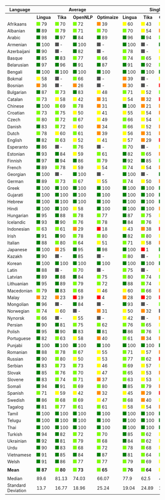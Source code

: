 <table>
    <tr>
        <th>Language</th>
        <th colspan="4">Average</th>
        <th colspan="4">Single Words</th>
        <th colspan="4">Word Pairs</th>
        <th colspan="4">Sentences</th>
    </tr>
    <tr>
        <th></th>
        <th>Lingua</th>
        <th>&nbsp;&nbsp;Tika&nbsp;&nbsp;</th>
        <th>OpenNLP</th>
        <th>Optimaize</th>
        <th>Lingua</th>
        <th>&nbsp;&nbsp;Tika&nbsp;&nbsp;</th>
        <th>OpenNLP</th>
        <th>Optimaize</th>
        <th>Lingua</th>
        <th>&nbsp;&nbsp;Tika&nbsp;&nbsp;</th>
        <th>OpenNLP</th>
        <th>Optimaize</th>
        <th>Lingua</th>
        <th>&nbsp;&nbsp;Tika&nbsp;&nbsp;</th>
        <th>OpenNLP</th>
        <th>Optimaize</th>
    </tr>
    	<tr>
		<td>Afrikaans</td>
		<td><img src="images/lightgreen.png"> 79</td>
		<td><img src="images/lightgreen.png"> 70</td>
		<td><img src="images/lightgreen.png"> 72</td>
		<td><img src="images/orange.png"> 39</td>
		<td><img src="images/yellow.png"> 60</td>
		<td><img src="images/yellow.png"> 43</td>
		<td><img src="images/yellow.png"> 41</td>
		<td><img src="images/red.png"> 2</td>
		<td><img src="images/lightgreen.png"> 80</td>
		<td><img src="images/lightgreen.png"> 69</td>
		<td><img src="images/lightgreen.png"> 75</td>
		<td><img src="images/orange.png"> 22</td>
		<td><img src="images/green.png"> 96</td>
		<td><img src="images/green.png"> 98</td>
		<td><img src="images/green.png"> 99</td>
		<td><img src="images/green.png"> 93</td>
	</tr>
	<tr>
		<td>Albanian</td>
		<td><img src="images/green.png"> 89</td>
		<td><img src="images/lightgreen.png"> 79</td>
		<td><img src="images/lightgreen.png"> 71</td>
		<td><img src="images/lightgreen.png"> 70</td>
		<td><img src="images/lightgreen.png"> 70</td>
		<td><img src="images/yellow.png"> 54</td>
		<td><img src="images/orange.png"> 40</td>
		<td><img src="images/orange.png"> 38</td>
		<td><img src="images/green.png"> 95</td>
		<td><img src="images/green.png"> 84</td>
		<td><img src="images/lightgreen.png"> 73</td>
		<td><img src="images/lightgreen.png"> 73</td>
		<td><img src="images/green.png"> 100</td>
		<td><img src="images/green.png"> 99</td>
		<td><img src="images/green.png"> 100</td>
		<td><img src="images/green.png"> 98</td>
	</tr>
	<tr>
		<td>Arabic</td>
		<td><img src="images/green.png"> 98</td>
		<td><img src="images/green.png"> 97</td>
		<td><img src="images/green.png"> 84</td>
		<td><img src="images/green.png"> 89</td>
		<td><img src="images/green.png"> 96</td>
		<td><img src="images/green.png"> 94</td>
		<td><img src="images/lightgreen.png"> 65</td>
		<td><img src="images/lightgreen.png"> 72</td>
		<td><img src="images/green.png"> 99</td>
		<td><img src="images/green.png"> 99</td>
		<td><img src="images/green.png"> 88</td>
		<td><img src="images/green.png"> 94</td>
		<td><img src="images/green.png"> 99</td>
		<td><img src="images/green.png"> 100</td>
		<td><img src="images/green.png"> 99</td>
		<td><img src="images/green.png"> 100</td>
	</tr>
	<tr>
		<td>Armenian</td>
		<td><img src="images/green.png"> 100</td>
		<td><img src="images/grey.png"> -</td>
		<td><img src="images/green.png"> 100</td>
		<td><img src="images/grey.png"> -</td>
		<td><img src="images/green.png"> 100</td>
		<td><img src="images/grey.png"> -</td>
		<td><img src="images/green.png"> 100</td>
		<td><img src="images/grey.png"> -</td>
		<td><img src="images/green.png"> 100</td>
		<td><img src="images/grey.png"> -</td>
		<td><img src="images/green.png"> 100</td>
		<td><img src="images/grey.png"> -</td>
		<td><img src="images/green.png"> 100</td>
		<td><img src="images/grey.png"> -</td>
		<td><img src="images/green.png"> 100</td>
		<td><img src="images/grey.png"> -</td>
	</tr>
	<tr>
		<td>Azerbaijani</td>
		<td><img src="images/green.png"> 90</td>
		<td><img src="images/grey.png"> -</td>
		<td><img src="images/green.png"> 82</td>
		<td><img src="images/grey.png"> -</td>
		<td><img src="images/lightgreen.png"> 78</td>
		<td><img src="images/grey.png"> -</td>
		<td><img src="images/yellow.png"> 60</td>
		<td><img src="images/grey.png"> -</td>
		<td><img src="images/green.png"> 94</td>
		<td><img src="images/grey.png"> -</td>
		<td><img src="images/green.png"> 86</td>
		<td><img src="images/grey.png"> -</td>
		<td><img src="images/green.png"> 100</td>
		<td><img src="images/grey.png"> -</td>
		<td><img src="images/green.png"> 99</td>
		<td><img src="images/grey.png"> -</td>
	</tr>
	<tr>
		<td>Basque</td>
		<td><img src="images/green.png"> 85</td>
		<td><img src="images/green.png"> 83</td>
		<td><img src="images/lightgreen.png"> 77</td>
		<td><img src="images/lightgreen.png"> 66</td>
		<td><img src="images/lightgreen.png"> 74</td>
		<td><img src="images/lightgreen.png"> 65</td>
		<td><img src="images/yellow.png"> 56</td>
		<td><img src="images/orange.png"> 33</td>
		<td><img src="images/green.png"> 89</td>
		<td><img src="images/green.png"> 86</td>
		<td><img src="images/green.png"> 82</td>
		<td><img src="images/lightgreen.png"> 70</td>
		<td><img src="images/green.png"> 93</td>
		<td><img src="images/green.png"> 98</td>
		<td><img src="images/green.png"> 92</td>
		<td><img src="images/green.png"> 95</td>
	</tr>
	<tr>
		<td>Belarusian</td>
		<td><img src="images/green.png"> 97</td>
		<td><img src="images/green.png"> 96</td>
		<td><img src="images/green.png"> 91</td>
		<td><img src="images/green.png"> 87</td>
		<td><img src="images/green.png"> 91</td>
		<td><img src="images/green.png"> 92</td>
		<td><img src="images/lightgreen.png"> 78</td>
		<td><img src="images/lightgreen.png"> 69</td>
		<td><img src="images/green.png"> 99</td>
		<td><img src="images/green.png"> 98</td>
		<td><img src="images/green.png"> 95</td>
		<td><img src="images/green.png"> 92</td>
		<td><img src="images/green.png"> 100</td>
		<td><img src="images/green.png"> 100</td>
		<td><img src="images/green.png"> 100</td>
		<td><img src="images/green.png"> 99</td>
	</tr>
	<tr>
		<td>Bengali</td>
		<td><img src="images/green.png"> 100</td>
		<td><img src="images/green.png"> 100</td>
		<td><img src="images/green.png"> 100</td>
		<td><img src="images/green.png"> 100</td>
		<td><img src="images/green.png"> 100</td>
		<td><img src="images/green.png"> 100</td>
		<td><img src="images/green.png"> 100</td>
		<td><img src="images/green.png"> 100</td>
		<td><img src="images/green.png"> 100</td>
		<td><img src="images/green.png"> 100</td>
		<td><img src="images/green.png"> 100</td>
		<td><img src="images/green.png"> 100</td>
		<td><img src="images/green.png"> 100</td>
		<td><img src="images/green.png"> 100</td>
		<td><img src="images/green.png"> 100</td>
		<td><img src="images/green.png"> 100</td>
	</tr>
	<tr>
		<td>Bokmal</td>
		<td><img src="images/yellow.png"> 58</td>
		<td><img src="images/grey.png"> -</td>
		<td><img src="images/lightgreen.png"> 66</td>
		<td><img src="images/grey.png"> -</td>
		<td><img src="images/orange.png"> 39</td>
		<td><img src="images/grey.png"> -</td>
		<td><img src="images/yellow.png"> 42</td>
		<td><img src="images/grey.png"> -</td>
		<td><img src="images/yellow.png"> 59</td>
		<td><img src="images/grey.png"> -</td>
		<td><img src="images/lightgreen.png"> 69</td>
		<td><img src="images/grey.png"> -</td>
		<td><img src="images/lightgreen.png"> 75</td>
		<td><img src="images/grey.png"> -</td>
		<td><img src="images/green.png"> 87</td>
		<td><img src="images/grey.png"> -</td>
	</tr>
	<tr>
		<td>Bosnian</td>
		<td><img src="images/orange.png"> 36</td>
		<td><img src="images/grey.png"> -</td>
		<td><img src="images/orange.png"> 26</td>
		<td><img src="images/grey.png"> -</td>
		<td><img src="images/orange.png"> 30</td>
		<td><img src="images/grey.png"> -</td>
		<td><img src="images/red.png"> 12</td>
		<td><img src="images/grey.png"> -</td>
		<td><img src="images/orange.png"> 35</td>
		<td><img src="images/grey.png"> -</td>
		<td><img src="images/orange.png"> 22</td>
		<td><img src="images/grey.png"> -</td>
		<td><img src="images/yellow.png"> 42</td>
		<td><img src="images/grey.png"> -</td>
		<td><img src="images/yellow.png"> 44</td>
		<td><img src="images/grey.png"> -</td>
	</tr>
	<tr>
		<td>Bulgarian</td>
		<td><img src="images/green.png"> 87</td>
		<td><img src="images/lightgreen.png"> 73</td>
		<td><img src="images/green.png"> 83</td>
		<td><img src="images/yellow.png"> 48</td>
		<td><img src="images/lightgreen.png"> 71</td>
		<td><img src="images/yellow.png"> 52</td>
		<td><img src="images/lightgreen.png"> 62</td>
		<td><img src="images/red.png"> 18</td>
		<td><img src="images/green.png"> 92</td>
		<td><img src="images/lightgreen.png"> 69</td>
		<td><img src="images/green.png"> 87</td>
		<td><img src="images/orange.png"> 36</td>
		<td><img src="images/green.png"> 99</td>
		<td><img src="images/green.png"> 96</td>
		<td><img src="images/green.png"> 100</td>
		<td><img src="images/green.png"> 91</td>
	</tr>
	<tr>
		<td>Catalan</td>
		<td><img src="images/lightgreen.png"> 73</td>
		<td><img src="images/yellow.png"> 58</td>
		<td><img src="images/yellow.png"> 42</td>
		<td><img src="images/orange.png"> 31</td>
		<td><img src="images/yellow.png"> 54</td>
		<td><img src="images/orange.png"> 32</td>
		<td><img src="images/red.png"> 11</td>
		<td><img src="images/red.png"> 2</td>
		<td><img src="images/lightgreen.png"> 78</td>
		<td><img src="images/yellow.png"> 56</td>
		<td><img src="images/orange.png"> 32</td>
		<td><img src="images/red.png"> 16</td>
		<td><img src="images/green.png"> 87</td>
		<td><img src="images/green.png"> 84</td>
		<td><img src="images/green.png"> 81</td>
		<td><img src="images/lightgreen.png"> 77</td>
	</tr>
	<tr>
		<td>Chinese</td>
		<td><img src="images/green.png"> 100</td>
		<td><img src="images/lightgreen.png"> 69</td>
		<td><img src="images/lightgreen.png"> 78</td>
		<td><img src="images/orange.png"> 31</td>
		<td><img src="images/green.png"> 100</td>
		<td><img src="images/orange.png"> 21</td>
		<td><img src="images/orange.png"> 40</td>
		<td><img src="images/red.png"> 0</td>
		<td><img src="images/green.png"> 100</td>
		<td><img src="images/green.png"> 86</td>
		<td><img src="images/green.png"> 94</td>
		<td><img src="images/red.png"> 2</td>
		<td><img src="images/green.png"> 100</td>
		<td><img src="images/green.png"> 100</td>
		<td><img src="images/green.png"> 100</td>
		<td><img src="images/green.png"> 91</td>
	</tr>
	<tr>
		<td>Croatian</td>
		<td><img src="images/lightgreen.png"> 73</td>
		<td><img src="images/lightgreen.png"> 75</td>
		<td><img src="images/yellow.png"> 50</td>
		<td><img src="images/yellow.png"> 41</td>
		<td><img src="images/yellow.png"> 55</td>
		<td><img src="images/yellow.png"> 54</td>
		<td><img src="images/orange.png"> 23</td>
		<td><img src="images/red.png"> 8</td>
		<td><img src="images/lightgreen.png"> 74</td>
		<td><img src="images/lightgreen.png"> 72</td>
		<td><img src="images/yellow.png"> 44</td>
		<td><img src="images/orange.png"> 24</td>
		<td><img src="images/green.png"> 91</td>
		<td><img src="images/green.png"> 97</td>
		<td><img src="images/green.png"> 81</td>
		<td><img src="images/green.png"> 91</td>
	</tr>
	<tr>
		<td>Czech</td>
		<td><img src="images/lightgreen.png"> 80</td>
		<td><img src="images/lightgreen.png"> 72</td>
		<td><img src="images/lightgreen.png"> 67</td>
		<td><img src="images/yellow.png"> 49</td>
		<td><img src="images/lightgreen.png"> 66</td>
		<td><img src="images/yellow.png"> 54</td>
		<td><img src="images/yellow.png"> 42</td>
		<td><img src="images/orange.png"> 21</td>
		<td><img src="images/green.png"> 84</td>
		<td><img src="images/lightgreen.png"> 74</td>
		<td><img src="images/lightgreen.png"> 70</td>
		<td><img src="images/yellow.png"> 46</td>
		<td><img src="images/green.png"> 91</td>
		<td><img src="images/green.png"> 88</td>
		<td><img src="images/green.png"> 90</td>
		<td><img src="images/green.png"> 81</td>
	</tr>
	<tr>
		<td>Danish</td>
		<td><img src="images/green.png"> 83</td>
		<td><img src="images/lightgreen.png"> 72</td>
		<td><img src="images/yellow.png"> 60</td>
		<td><img src="images/orange.png"> 34</td>
		<td><img src="images/lightgreen.png"> 66</td>
		<td><img src="images/yellow.png"> 52</td>
		<td><img src="images/orange.png"> 34</td>
		<td><img src="images/red.png"> 4</td>
		<td><img src="images/green.png"> 86</td>
		<td><img src="images/lightgreen.png"> 71</td>
		<td><img src="images/yellow.png"> 52</td>
		<td><img src="images/red.png"> 16</td>
		<td><img src="images/green.png"> 99</td>
		<td><img src="images/green.png"> 93</td>
		<td><img src="images/green.png"> 94</td>
		<td><img src="images/lightgreen.png"> 80</td>
	</tr>
	<tr>
		<td>Dutch</td>
		<td><img src="images/lightgreen.png"> 78</td>
		<td><img src="images/yellow.png"> 60</td>
		<td><img src="images/lightgreen.png"> 61</td>
		<td><img src="images/orange.png"> 39</td>
		<td><img src="images/yellow.png"> 56</td>
		<td><img src="images/orange.png"> 31</td>
		<td><img src="images/orange.png"> 31</td>
		<td><img src="images/red.png"> 6</td>
		<td><img src="images/green.png"> 81</td>
		<td><img src="images/yellow.png"> 51</td>
		<td><img src="images/yellow.png"> 57</td>
		<td><img src="images/red.png"> 19</td>
		<td><img src="images/green.png"> 96</td>
		<td><img src="images/green.png"> 98</td>
		<td><img src="images/green.png"> 97</td>
		<td><img src="images/green.png"> 91</td>
	</tr>
	<tr>
		<td>English</td>
		<td><img src="images/green.png"> 82</td>
		<td><img src="images/lightgreen.png"> 63</td>
		<td><img src="images/yellow.png"> 52</td>
		<td><img src="images/yellow.png"> 41</td>
		<td><img src="images/yellow.png"> 57</td>
		<td><img src="images/orange.png"> 29</td>
		<td><img src="images/red.png"> 10</td>
		<td><img src="images/red.png"> 2</td>
		<td><img src="images/green.png"> 90</td>
		<td><img src="images/lightgreen.png"> 62</td>
		<td><img src="images/yellow.png"> 46</td>
		<td><img src="images/orange.png"> 23</td>
		<td><img src="images/green.png"> 99</td>
		<td><img src="images/green.png"> 99</td>
		<td><img src="images/green.png"> 99</td>
		<td><img src="images/green.png"> 97</td>
	</tr>
	<tr>
		<td>Esperanto</td>
		<td><img src="images/green.png"> 86</td>
		<td><img src="images/grey.png"> -</td>
		<td><img src="images/lightgreen.png"> 76</td>
		<td><img src="images/grey.png"> -</td>
		<td><img src="images/lightgreen.png"> 70</td>
		<td><img src="images/grey.png"> -</td>
		<td><img src="images/yellow.png"> 50</td>
		<td><img src="images/grey.png"> -</td>
		<td><img src="images/green.png"> 88</td>
		<td><img src="images/grey.png"> -</td>
		<td><img src="images/lightgreen.png"> 78</td>
		<td><img src="images/grey.png"> -</td>
		<td><img src="images/green.png"> 99</td>
		<td><img src="images/grey.png"> -</td>
		<td><img src="images/green.png"> 100</td>
		<td><img src="images/grey.png"> -</td>
	</tr>
	<tr>
		<td>Estonian</td>
		<td><img src="images/green.png"> 93</td>
		<td><img src="images/green.png"> 84</td>
		<td><img src="images/yellow.png"> 59</td>
		<td><img src="images/lightgreen.png"> 61</td>
		<td><img src="images/green.png"> 82</td>
		<td><img src="images/lightgreen.png"> 65</td>
		<td><img src="images/orange.png"> 29</td>
		<td><img src="images/orange.png"> 23</td>
		<td><img src="images/green.png"> 96</td>
		<td><img src="images/green.png"> 88</td>
		<td><img src="images/yellow.png"> 60</td>
		<td><img src="images/lightgreen.png"> 63</td>
		<td><img src="images/green.png"> 100</td>
		<td><img src="images/green.png"> 100</td>
		<td><img src="images/green.png"> 88</td>
		<td><img src="images/green.png"> 98</td>
	</tr>
	<tr>
		<td>Finnish</td>
		<td><img src="images/green.png"> 97</td>
		<td><img src="images/green.png"> 94</td>
		<td><img src="images/green.png"> 86</td>
		<td><img src="images/lightgreen.png"> 79</td>
		<td><img src="images/green.png"> 92</td>
		<td><img src="images/green.png"> 85</td>
		<td><img src="images/lightgreen.png"> 68</td>
		<td><img src="images/yellow.png"> 51</td>
		<td><img src="images/green.png"> 98</td>
		<td><img src="images/green.png"> 96</td>
		<td><img src="images/green.png"> 91</td>
		<td><img src="images/green.png"> 85</td>
		<td><img src="images/green.png"> 100</td>
		<td><img src="images/green.png"> 100</td>
		<td><img src="images/green.png"> 100</td>
		<td><img src="images/green.png"> 100</td>
	</tr>
	<tr>
		<td>French</td>
		<td><img src="images/green.png"> 89</td>
		<td><img src="images/lightgreen.png"> 78</td>
		<td><img src="images/yellow.png"> 59</td>
		<td><img src="images/yellow.png"> 54</td>
		<td><img src="images/lightgreen.png"> 74</td>
		<td><img src="images/yellow.png"> 54</td>
		<td><img src="images/orange.png"> 25</td>
		<td><img src="images/red.png"> 18</td>
		<td><img src="images/green.png"> 94</td>
		<td><img src="images/lightgreen.png"> 80</td>
		<td><img src="images/yellow.png"> 55</td>
		<td><img src="images/yellow.png"> 48</td>
		<td><img src="images/green.png"> 99</td>
		<td><img src="images/green.png"> 99</td>
		<td><img src="images/green.png"> 98</td>
		<td><img src="images/green.png"> 97</td>
	</tr>
	<tr>
		<td>Georgian</td>
		<td><img src="images/green.png"> 100</td>
		<td><img src="images/grey.png"> -</td>
		<td><img src="images/green.png"> 100</td>
		<td><img src="images/grey.png"> -</td>
		<td><img src="images/green.png"> 100</td>
		<td><img src="images/grey.png"> -</td>
		<td><img src="images/green.png"> 100</td>
		<td><img src="images/grey.png"> -</td>
		<td><img src="images/green.png"> 100</td>
		<td><img src="images/grey.png"> -</td>
		<td><img src="images/green.png"> 100</td>
		<td><img src="images/grey.png"> -</td>
		<td><img src="images/green.png"> 100</td>
		<td><img src="images/grey.png"> -</td>
		<td><img src="images/green.png"> 100</td>
		<td><img src="images/grey.png"> -</td>
	</tr>
	<tr>
		<td>German</td>
		<td><img src="images/green.png"> 89</td>
		<td><img src="images/lightgreen.png"> 73</td>
		<td><img src="images/lightgreen.png"> 67</td>
		<td><img src="images/yellow.png"> 55</td>
		<td><img src="images/lightgreen.png"> 74</td>
		<td><img src="images/yellow.png"> 50</td>
		<td><img src="images/orange.png"> 38</td>
		<td><img src="images/orange.png"> 21</td>
		<td><img src="images/green.png"> 94</td>
		<td><img src="images/lightgreen.png"> 70</td>
		<td><img src="images/lightgreen.png"> 66</td>
		<td><img src="images/yellow.png"> 45</td>
		<td><img src="images/green.png"> 100</td>
		<td><img src="images/green.png"> 100</td>
		<td><img src="images/green.png"> 98</td>
		<td><img src="images/green.png"> 99</td>
	</tr>
	<tr>
		<td>Greek</td>
		<td><img src="images/green.png"> 100</td>
		<td><img src="images/green.png"> 100</td>
		<td><img src="images/green.png"> 100</td>
		<td><img src="images/green.png"> 100</td>
		<td><img src="images/green.png"> 100</td>
		<td><img src="images/green.png"> 100</td>
		<td><img src="images/green.png"> 100</td>
		<td><img src="images/green.png"> 100</td>
		<td><img src="images/green.png"> 100</td>
		<td><img src="images/green.png"> 100</td>
		<td><img src="images/green.png"> 100</td>
		<td><img src="images/green.png"> 100</td>
		<td><img src="images/green.png"> 100</td>
		<td><img src="images/green.png"> 100</td>
		<td><img src="images/green.png"> 100</td>
		<td><img src="images/green.png"> 100</td>
	</tr>
	<tr>
		<td>Gujarati</td>
		<td><img src="images/green.png"> 100</td>
		<td><img src="images/green.png"> 100</td>
		<td><img src="images/green.png"> 100</td>
		<td><img src="images/green.png"> 100</td>
		<td><img src="images/green.png"> 100</td>
		<td><img src="images/green.png"> 100</td>
		<td><img src="images/green.png"> 100</td>
		<td><img src="images/green.png"> 100</td>
		<td><img src="images/green.png"> 100</td>
		<td><img src="images/green.png"> 100</td>
		<td><img src="images/green.png"> 100</td>
		<td><img src="images/green.png"> 100</td>
		<td><img src="images/green.png"> 100</td>
		<td><img src="images/green.png"> 100</td>
		<td><img src="images/green.png"> 100</td>
		<td><img src="images/green.png"> 100</td>
	</tr>
	<tr>
		<td>Hebrew</td>
		<td><img src="images/green.png"> 100</td>
		<td><img src="images/green.png"> 100</td>
		<td><img src="images/green.png"> 100</td>
		<td><img src="images/green.png"> 100</td>
		<td><img src="images/green.png"> 100</td>
		<td><img src="images/green.png"> 100</td>
		<td><img src="images/green.png"> 100</td>
		<td><img src="images/green.png"> 100</td>
		<td><img src="images/green.png"> 100</td>
		<td><img src="images/green.png"> 100</td>
		<td><img src="images/green.png"> 100</td>
		<td><img src="images/green.png"> 100</td>
		<td><img src="images/green.png"> 100</td>
		<td><img src="images/green.png"> 100</td>
		<td><img src="images/green.png"> 100</td>
		<td><img src="images/green.png"> 100</td>
	</tr>
	<tr>
		<td>Hindi</td>
		<td><img src="images/green.png"> 100</td>
		<td><img src="images/green.png"> 100</td>
		<td><img src="images/yellow.png"> 58</td>
		<td><img src="images/green.png"> 100</td>
		<td><img src="images/green.png"> 100</td>
		<td><img src="images/green.png"> 100</td>
		<td><img src="images/orange.png"> 28</td>
		<td><img src="images/green.png"> 100</td>
		<td><img src="images/green.png"> 100</td>
		<td><img src="images/green.png"> 100</td>
		<td><img src="images/yellow.png"> 49</td>
		<td><img src="images/green.png"> 100</td>
		<td><img src="images/green.png"> 100</td>
		<td><img src="images/green.png"> 100</td>
		<td><img src="images/green.png"> 99</td>
		<td><img src="images/green.png"> 100</td>
	</tr>
	<tr>
		<td>Hungarian</td>
		<td><img src="images/green.png"> 95</td>
		<td><img src="images/green.png"> 88</td>
		<td><img src="images/lightgreen.png"> 78</td>
		<td><img src="images/lightgreen.png"> 77</td>
		<td><img src="images/green.png"> 87</td>
		<td><img src="images/lightgreen.png"> 75</td>
		<td><img src="images/yellow.png"> 53</td>
		<td><img src="images/yellow.png"> 51</td>
		<td><img src="images/green.png"> 98</td>
		<td><img src="images/green.png"> 91</td>
		<td><img src="images/green.png"> 82</td>
		<td><img src="images/green.png"> 81</td>
		<td><img src="images/green.png"> 100</td>
		<td><img src="images/green.png"> 100</td>
		<td><img src="images/green.png"> 100</td>
		<td><img src="images/green.png"> 99</td>
	</tr>
	<tr>
		<td>Icelandic</td>
		<td><img src="images/green.png"> 93</td>
		<td><img src="images/green.png"> 90</td>
		<td><img src="images/lightgreen.png"> 76</td>
		<td><img src="images/lightgreen.png"> 78</td>
		<td><img src="images/green.png"> 84</td>
		<td><img src="images/lightgreen.png"> 76</td>
		<td><img src="images/yellow.png"> 53</td>
		<td><img src="images/yellow.png"> 53</td>
		<td><img src="images/green.png"> 97</td>
		<td><img src="images/green.png"> 93</td>
		<td><img src="images/lightgreen.png"> 76</td>
		<td><img src="images/green.png"> 81</td>
		<td><img src="images/green.png"> 100</td>
		<td><img src="images/green.png"> 100</td>
		<td><img src="images/green.png"> 99</td>
		<td><img src="images/green.png"> 99</td>
	</tr>
	<tr>
		<td>Indonesian</td>
		<td><img src="images/lightgreen.png"> 63</td>
		<td><img src="images/lightgreen.png"> 61</td>
		<td><img src="images/orange.png"> 29</td>
		<td><img src="images/red.png"> 18</td>
		<td><img src="images/yellow.png"> 43</td>
		<td><img src="images/orange.png"> 38</td>
		<td><img src="images/red.png"> 10</td>
		<td><img src="images/red.png"> 0</td>
		<td><img src="images/lightgreen.png"> 62</td>
		<td><img src="images/lightgreen.png"> 62</td>
		<td><img src="images/orange.png"> 25</td>
		<td><img src="images/red.png"> 1</td>
		<td><img src="images/green.png"> 85</td>
		<td><img src="images/green.png"> 82</td>
		<td><img src="images/yellow.png"> 52</td>
		<td><img src="images/yellow.png"> 54</td>
	</tr>
	<tr>
		<td>Irish</td>
		<td><img src="images/green.png"> 91</td>
		<td><img src="images/green.png"> 90</td>
		<td><img src="images/lightgreen.png"> 78</td>
		<td><img src="images/lightgreen.png"> 80</td>
		<td><img src="images/green.png"> 82</td>
		<td><img src="images/lightgreen.png"> 80</td>
		<td><img src="images/yellow.png"> 56</td>
		<td><img src="images/yellow.png"> 58</td>
		<td><img src="images/green.png"> 95</td>
		<td><img src="images/green.png"> 92</td>
		<td><img src="images/green.png"> 82</td>
		<td><img src="images/green.png"> 85</td>
		<td><img src="images/green.png"> 97</td>
		<td><img src="images/green.png"> 99</td>
		<td><img src="images/green.png"> 97</td>
		<td><img src="images/green.png"> 98</td>
	</tr>
	<tr>
		<td>Italian</td>
		<td><img src="images/green.png"> 88</td>
		<td><img src="images/lightgreen.png"> 80</td>
		<td><img src="images/lightgreen.png"> 64</td>
		<td><img src="images/yellow.png"> 51</td>
		<td><img src="images/lightgreen.png"> 71</td>
		<td><img src="images/yellow.png"> 58</td>
		<td><img src="images/orange.png"> 31</td>
		<td><img src="images/red.png"> 12</td>
		<td><img src="images/green.png"> 92</td>
		<td><img src="images/green.png"> 84</td>
		<td><img src="images/lightgreen.png"> 61</td>
		<td><img src="images/yellow.png"> 43</td>
		<td><img src="images/green.png"> 100</td>
		<td><img src="images/green.png"> 99</td>
		<td><img src="images/green.png"> 100</td>
		<td><img src="images/green.png"> 98</td>
	</tr>
	<tr>
		<td>Japanese</td>
		<td><img src="images/green.png"> 100</td>
		<td><img src="images/orange.png"> 25</td>
		<td><img src="images/green.png"> 95</td>
		<td><img src="images/green.png"> 98</td>
		<td><img src="images/green.png"> 100</td>
		<td><img src="images/red.png"> 1</td>
		<td><img src="images/green.png"> 87</td>
		<td><img src="images/green.png"> 99</td>
		<td><img src="images/green.png"> 100</td>
		<td><img src="images/red.png"> 5</td>
		<td><img src="images/green.png"> 100</td>
		<td><img src="images/green.png"> 100</td>
		<td><img src="images/green.png"> 100</td>
		<td><img src="images/lightgreen.png"> 68</td>
		<td><img src="images/green.png"> 100</td>
		<td><img src="images/green.png"> 96</td>
	</tr>
	<tr>
		<td>Kazakh</td>
		<td><img src="images/green.png"> 90</td>
		<td><img src="images/grey.png"> -</td>
		<td><img src="images/green.png"> 85</td>
		<td><img src="images/grey.png"> -</td>
		<td><img src="images/lightgreen.png"> 80</td>
		<td><img src="images/grey.png"> -</td>
		<td><img src="images/lightgreen.png"> 66</td>
		<td><img src="images/grey.png"> -</td>
		<td><img src="images/green.png"> 89</td>
		<td><img src="images/grey.png"> -</td>
		<td><img src="images/green.png"> 90</td>
		<td><img src="images/grey.png"> -</td>
		<td><img src="images/green.png"> 100</td>
		<td><img src="images/grey.png"> -</td>
		<td><img src="images/green.png"> 100</td>
		<td><img src="images/grey.png"> -</td>
	</tr>
	<tr>
		<td>Korean</td>
		<td><img src="images/green.png"> 100</td>
		<td><img src="images/green.png"> 100</td>
		<td><img src="images/green.png"> 100</td>
		<td><img src="images/green.png"> 100</td>
		<td><img src="images/green.png"> 100</td>
		<td><img src="images/green.png"> 100</td>
		<td><img src="images/green.png"> 100</td>
		<td><img src="images/green.png"> 100</td>
		<td><img src="images/green.png"> 100</td>
		<td><img src="images/green.png"> 100</td>
		<td><img src="images/green.png"> 100</td>
		<td><img src="images/green.png"> 100</td>
		<td><img src="images/green.png"> 99</td>
		<td><img src="images/green.png"> 100</td>
		<td><img src="images/green.png"> 100</td>
		<td><img src="images/green.png"> 100</td>
	</tr>
	<tr>
		<td>Latin</td>
		<td><img src="images/green.png"> 88</td>
		<td><img src="images/grey.png"> -</td>
		<td><img src="images/lightgreen.png"> 70</td>
		<td><img src="images/grey.png"> -</td>
		<td><img src="images/lightgreen.png"> 75</td>
		<td><img src="images/grey.png"> -</td>
		<td><img src="images/yellow.png"> 43</td>
		<td><img src="images/grey.png"> -</td>
		<td><img src="images/green.png"> 93</td>
		<td><img src="images/grey.png"> -</td>
		<td><img src="images/lightgreen.png"> 71</td>
		<td><img src="images/grey.png"> -</td>
		<td><img src="images/green.png"> 97</td>
		<td><img src="images/grey.png"> -</td>
		<td><img src="images/green.png"> 96</td>
		<td><img src="images/grey.png"> -</td>
	</tr>
	<tr>
		<td>Latvian</td>
		<td><img src="images/green.png"> 89</td>
		<td><img src="images/green.png"> 88</td>
		<td><img src="images/green.png"> 84</td>
		<td><img src="images/lightgreen.png"> 75</td>
		<td><img src="images/lightgreen.png"> 80</td>
		<td><img src="images/lightgreen.png"> 74</td>
		<td><img src="images/lightgreen.png"> 67</td>
		<td><img src="images/yellow.png"> 50</td>
		<td><img src="images/green.png"> 93</td>
		<td><img src="images/green.png"> 90</td>
		<td><img src="images/green.png"> 86</td>
		<td><img src="images/lightgreen.png"> 77</td>
		<td><img src="images/green.png"> 95</td>
		<td><img src="images/green.png"> 98</td>
		<td><img src="images/green.png"> 98</td>
		<td><img src="images/green.png"> 96</td>
	</tr>
	<tr>
		<td>Lithuanian</td>
		<td><img src="images/green.png"> 95</td>
		<td><img src="images/green.png"> 89</td>
		<td><img src="images/lightgreen.png"> 79</td>
		<td><img src="images/lightgreen.png"> 72</td>
		<td><img src="images/green.png"> 88</td>
		<td><img src="images/lightgreen.png"> 74</td>
		<td><img src="images/yellow.png"> 56</td>
		<td><img src="images/yellow.png"> 41</td>
		<td><img src="images/green.png"> 98</td>
		<td><img src="images/green.png"> 92</td>
		<td><img src="images/green.png"> 83</td>
		<td><img src="images/lightgreen.png"> 77</td>
		<td><img src="images/green.png"> 100</td>
		<td><img src="images/green.png"> 99</td>
		<td><img src="images/green.png"> 99</td>
		<td><img src="images/green.png"> 98</td>
	</tr>
	<tr>
		<td>Macedonian</td>
		<td><img src="images/lightgreen.png"> 79</td>
		<td><img src="images/green.png"> 83</td>
		<td><img src="images/lightgreen.png"> 68</td>
		<td><img src="images/yellow.png"> 46</td>
		<td><img src="images/yellow.png"> 60</td>
		<td><img src="images/lightgreen.png"> 66</td>
		<td><img src="images/orange.png"> 37</td>
		<td><img src="images/red.png"> 10</td>
		<td><img src="images/lightgreen.png"> 78</td>
		<td><img src="images/green.png"> 83</td>
		<td><img src="images/lightgreen.png"> 68</td>
		<td><img src="images/orange.png"> 32</td>
		<td><img src="images/green.png"> 99</td>
		<td><img src="images/green.png"> 100</td>
		<td><img src="images/green.png"> 98</td>
		<td><img src="images/green.png"> 97</td>
	</tr>
	<tr>
		<td>Malay</td>
		<td><img src="images/orange.png"> 32</td>
		<td><img src="images/orange.png"> 23</td>
		<td><img src="images/red.png"> 19</td>
		<td><img src="images/red.png"> 4</td>
		<td><img src="images/orange.png"> 28</td>
		<td><img src="images/red.png"> 20</td>
		<td><img src="images/red.png"> 10</td>
		<td><img src="images/red.png"> 0</td>
		<td><img src="images/orange.png"> 39</td>
		<td><img src="images/orange.png"> 22</td>
		<td><img src="images/red.png"> 20</td>
		<td><img src="images/red.png"> 0</td>
		<td><img src="images/orange.png"> 27</td>
		<td><img src="images/orange.png"> 28</td>
		<td><img src="images/orange.png"> 27</td>
		<td><img src="images/red.png"> 11</td>
	</tr>
	<tr>
		<td>Mongolian</td>
		<td><img src="images/green.png"> 96</td>
		<td><img src="images/grey.png"> -</td>
		<td><img src="images/green.png"> 84</td>
		<td><img src="images/grey.png"> -</td>
		<td><img src="images/green.png"> 93</td>
		<td><img src="images/grey.png"> -</td>
		<td><img src="images/lightgreen.png"> 66</td>
		<td><img src="images/grey.png"> -</td>
		<td><img src="images/green.png"> 97</td>
		<td><img src="images/grey.png"> -</td>
		<td><img src="images/green.png"> 88</td>
		<td><img src="images/grey.png"> -</td>
		<td><img src="images/green.png"> 99</td>
		<td><img src="images/grey.png"> -</td>
		<td><img src="images/green.png"> 99</td>
		<td><img src="images/grey.png"> -</td>
	</tr>
	<tr>
		<td>Norwegian</td>
		<td><img src="images/lightgreen.png"> 74</td>
		<td><img src="images/yellow.png"> 60</td>
		<td><img src="images/grey.png"> -</td>
		<td><img src="images/orange.png"> 31</td>
		<td><img src="images/yellow.png"> 50</td>
		<td><img src="images/orange.png"> 32</td>
		<td><img src="images/grey.png"> -</td>
		<td><img src="images/red.png"> 3</td>
		<td><img src="images/lightgreen.png"> 76</td>
		<td><img src="images/yellow.png"> 54</td>
		<td><img src="images/grey.png"> -</td>
		<td><img src="images/red.png"> 9</td>
		<td><img src="images/green.png"> 96</td>
		<td><img src="images/green.png"> 95</td>
		<td><img src="images/grey.png"> -</td>
		<td><img src="images/green.png"> 81</td>
	</tr>
	<tr>
		<td>Nynorsk</td>
		<td><img src="images/lightgreen.png"> 66</td>
		<td><img src="images/grey.png"> -</td>
		<td><img src="images/yellow.png"> 55</td>
		<td><img src="images/grey.png"> -</td>
		<td><img src="images/yellow.png"> 42</td>
		<td><img src="images/grey.png"> -</td>
		<td><img src="images/orange.png"> 24</td>
		<td><img src="images/grey.png"> -</td>
		<td><img src="images/lightgreen.png"> 66</td>
		<td><img src="images/grey.png"> -</td>
		<td><img src="images/yellow.png"> 47</td>
		<td><img src="images/grey.png"> -</td>
		<td><img src="images/green.png"> 91</td>
		<td><img src="images/grey.png"> -</td>
		<td><img src="images/green.png"> 92</td>
		<td><img src="images/grey.png"> -</td>
	</tr>
	<tr>
		<td>Persian</td>
		<td><img src="images/green.png"> 90</td>
		<td><img src="images/green.png"> 81</td>
		<td><img src="images/lightgreen.png"> 75</td>
		<td><img src="images/lightgreen.png"> 62</td>
		<td><img src="images/lightgreen.png"> 76</td>
		<td><img src="images/lightgreen.png"> 65</td>
		<td><img src="images/yellow.png"> 53</td>
		<td><img src="images/orange.png"> 29</td>
		<td><img src="images/green.png"> 94</td>
		<td><img src="images/lightgreen.png"> 79</td>
		<td><img src="images/lightgreen.png"> 74</td>
		<td><img src="images/yellow.png"> 58</td>
		<td><img src="images/green.png"> 99</td>
		<td><img src="images/green.png"> 99</td>
		<td><img src="images/green.png"> 99</td>
		<td><img src="images/green.png"> 99</td>
	</tr>
	<tr>
		<td>Polish</td>
		<td><img src="images/green.png"> 95</td>
		<td><img src="images/green.png"> 90</td>
		<td><img src="images/green.png"> 83</td>
		<td><img src="images/green.png"> 81</td>
		<td><img src="images/green.png"> 86</td>
		<td><img src="images/lightgreen.png"> 76</td>
		<td><img src="images/lightgreen.png"> 61</td>
		<td><img src="images/yellow.png"> 58</td>
		<td><img src="images/green.png"> 99</td>
		<td><img src="images/green.png"> 93</td>
		<td><img src="images/green.png"> 89</td>
		<td><img src="images/green.png"> 86</td>
		<td><img src="images/green.png"> 100</td>
		<td><img src="images/green.png"> 100</td>
		<td><img src="images/green.png"> 100</td>
		<td><img src="images/green.png"> 100</td>
	</tr>
	<tr>
		<td>Portuguese</td>
		<td><img src="images/green.png"> 82</td>
		<td><img src="images/lightgreen.png"> 63</td>
		<td><img src="images/yellow.png"> 58</td>
		<td><img src="images/orange.png"> 40</td>
		<td><img src="images/lightgreen.png"> 61</td>
		<td><img src="images/orange.png"> 34</td>
		<td><img src="images/orange.png"> 22</td>
		<td><img src="images/red.png"> 7</td>
		<td><img src="images/green.png"> 88</td>
		<td><img src="images/yellow.png"> 58</td>
		<td><img src="images/yellow.png"> 54</td>
		<td><img src="images/red.png"> 19</td>
		<td><img src="images/green.png"> 99</td>
		<td><img src="images/green.png"> 98</td>
		<td><img src="images/green.png"> 98</td>
		<td><img src="images/green.png"> 94</td>
	</tr>
	<tr>
		<td>Punjabi</td>
		<td><img src="images/green.png"> 100</td>
		<td><img src="images/green.png"> 100</td>
		<td><img src="images/green.png"> 100</td>
		<td><img src="images/green.png"> 100</td>
		<td><img src="images/green.png"> 100</td>
		<td><img src="images/green.png"> 100</td>
		<td><img src="images/green.png"> 100</td>
		<td><img src="images/green.png"> 100</td>
		<td><img src="images/green.png"> 100</td>
		<td><img src="images/green.png"> 100</td>
		<td><img src="images/green.png"> 100</td>
		<td><img src="images/green.png"> 100</td>
		<td><img src="images/green.png"> 100</td>
		<td><img src="images/green.png"> 100</td>
		<td><img src="images/green.png"> 100</td>
		<td><img src="images/green.png"> 100</td>
	</tr>
	<tr>
		<td>Romanian</td>
		<td><img src="images/green.png"> 88</td>
		<td><img src="images/lightgreen.png"> 78</td>
		<td><img src="images/lightgreen.png"> 67</td>
		<td><img src="images/yellow.png"> 55</td>
		<td><img src="images/lightgreen.png"> 71</td>
		<td><img src="images/yellow.png"> 57</td>
		<td><img src="images/orange.png"> 34</td>
		<td><img src="images/orange.png"> 24</td>
		<td><img src="images/green.png"> 93</td>
		<td><img src="images/lightgreen.png"> 80</td>
		<td><img src="images/lightgreen.png"> 68</td>
		<td><img src="images/yellow.png"> 50</td>
		<td><img src="images/green.png"> 100</td>
		<td><img src="images/green.png"> 97</td>
		<td><img src="images/green.png"> 99</td>
		<td><img src="images/green.png"> 91</td>
	</tr>
	<tr>
		<td>Russian</td>
		<td><img src="images/green.png"> 90</td>
		<td><img src="images/lightgreen.png"> 80</td>
		<td><img src="images/yellow.png"> 50</td>
		<td><img src="images/yellow.png"> 53</td>
		<td><img src="images/lightgreen.png"> 77</td>
		<td><img src="images/lightgreen.png"> 62</td>
		<td><img src="images/red.png"> 20</td>
		<td><img src="images/orange.png"> 22</td>
		<td><img src="images/green.png"> 95</td>
		<td><img src="images/green.png"> 85</td>
		<td><img src="images/yellow.png"> 43</td>
		<td><img src="images/yellow.png"> 50</td>
		<td><img src="images/green.png"> 97</td>
		<td><img src="images/green.png"> 94</td>
		<td><img src="images/green.png"> 86</td>
		<td><img src="images/green.png"> 87</td>
	</tr>
	<tr>
		<td>Serbian</td>
		<td><img src="images/green.png"> 83</td>
		<td><img src="images/lightgreen.png"> 73</td>
		<td><img src="images/lightgreen.png"> 73</td>
		<td><img src="images/yellow.png"> 46</td>
		<td><img src="images/lightgreen.png"> 69</td>
		<td><img src="images/yellow.png"> 57</td>
		<td><img src="images/yellow.png"> 46</td>
		<td><img src="images/red.png"> 18</td>
		<td><img src="images/green.png"> 82</td>
		<td><img src="images/lightgreen.png"> 70</td>
		<td><img src="images/lightgreen.png"> 74</td>
		<td><img src="images/orange.png"> 39</td>
		<td><img src="images/green.png"> 99</td>
		<td><img src="images/green.png"> 90</td>
		<td><img src="images/green.png"> 98</td>
		<td><img src="images/lightgreen.png"> 80</td>
	</tr>
	<tr>
		<td>Slovak</td>
		<td><img src="images/green.png"> 85</td>
		<td><img src="images/lightgreen.png"> 76</td>
		<td><img src="images/lightgreen.png"> 70</td>
		<td><img src="images/yellow.png"> 47</td>
		<td><img src="images/lightgreen.png"> 65</td>
		<td><img src="images/yellow.png"> 53</td>
		<td><img src="images/orange.png"> 39</td>
		<td><img src="images/red.png"> 12</td>
		<td><img src="images/green.png"> 90</td>
		<td><img src="images/lightgreen.png"> 76</td>
		<td><img src="images/lightgreen.png"> 73</td>
		<td><img src="images/orange.png"> 38</td>
		<td><img src="images/green.png"> 99</td>
		<td><img src="images/green.png"> 98</td>
		<td><img src="images/green.png"> 99</td>
		<td><img src="images/green.png"> 92</td>
	</tr>
	<tr>
		<td>Slovene</td>
		<td><img src="images/green.png"> 83</td>
		<td><img src="images/lightgreen.png"> 74</td>
		<td><img src="images/lightgreen.png"> 71</td>
		<td><img src="images/orange.png"> 37</td>
		<td><img src="images/lightgreen.png"> 63</td>
		<td><img src="images/yellow.png"> 53</td>
		<td><img src="images/yellow.png"> 43</td>
		<td><img src="images/red.png"> 3</td>
		<td><img src="images/green.png"> 87</td>
		<td><img src="images/lightgreen.png"> 72</td>
		<td><img src="images/lightgreen.png"> 72</td>
		<td><img src="images/red.png"> 18</td>
		<td><img src="images/green.png"> 99</td>
		<td><img src="images/green.png"> 98</td>
		<td><img src="images/green.png"> 99</td>
		<td><img src="images/green.png"> 90</td>
	</tr>
	<tr>
		<td>Somali</td>
		<td><img src="images/green.png"> 94</td>
		<td><img src="images/green.png"> 91</td>
		<td><img src="images/lightgreen.png"> 69</td>
		<td><img src="images/lightgreen.png"> 80</td>
		<td><img src="images/green.png"> 85</td>
		<td><img src="images/lightgreen.png"> 79</td>
		<td><img src="images/orange.png"> 35</td>
		<td><img src="images/yellow.png"> 52</td>
		<td><img src="images/green.png"> 97</td>
		<td><img src="images/green.png"> 94</td>
		<td><img src="images/lightgreen.png"> 74</td>
		<td><img src="images/green.png"> 88</td>
		<td><img src="images/green.png"> 100</td>
		<td><img src="images/green.png"> 100</td>
		<td><img src="images/green.png"> 98</td>
		<td><img src="images/green.png"> 100</td>
	</tr>
	<tr>
		<td>Spanish</td>
		<td><img src="images/lightgreen.png"> 71</td>
		<td><img src="images/yellow.png"> 59</td>
		<td><img src="images/yellow.png"> 42</td>
		<td><img src="images/orange.png"> 32</td>
		<td><img src="images/yellow.png"> 45</td>
		<td><img src="images/orange.png"> 29</td>
		<td><img src="images/red.png"> 8</td>
		<td><img src="images/red.png"> 0</td>
		<td><img src="images/lightgreen.png"> 69</td>
		<td><img src="images/yellow.png"> 50</td>
		<td><img src="images/orange.png"> 25</td>
		<td><img src="images/red.png"> 6</td>
		<td><img src="images/green.png"> 98</td>
		<td><img src="images/green.png"> 97</td>
		<td><img src="images/green.png"> 93</td>
		<td><img src="images/green.png"> 91</td>
	</tr>
	<tr>
		<td>Swedish</td>
		<td><img src="images/green.png"> 86</td>
		<td><img src="images/lightgreen.png"> 68</td>
		<td><img src="images/lightgreen.png"> 69</td>
		<td><img src="images/yellow.png"> 47</td>
		<td><img src="images/lightgreen.png"> 68</td>
		<td><img src="images/orange.png"> 40</td>
		<td><img src="images/yellow.png"> 41</td>
		<td><img src="images/red.png"> 13</td>
		<td><img src="images/green.png"> 90</td>
		<td><img src="images/lightgreen.png"> 67</td>
		<td><img src="images/lightgreen.png"> 69</td>
		<td><img src="images/orange.png"> 37</td>
		<td><img src="images/green.png"> 99</td>
		<td><img src="images/green.png"> 96</td>
		<td><img src="images/green.png"> 97</td>
		<td><img src="images/green.png"> 91</td>
	</tr>
	<tr>
		<td>Tagalog</td>
		<td><img src="images/green.png"> 81</td>
		<td><img src="images/lightgreen.png"> 77</td>
		<td><img src="images/lightgreen.png"> 61</td>
		<td><img src="images/lightgreen.png"> 61</td>
		<td><img src="images/yellow.png"> 58</td>
		<td><img src="images/yellow.png"> 54</td>
		<td><img src="images/orange.png"> 27</td>
		<td><img src="images/orange.png"> 24</td>
		<td><img src="images/green.png"> 86</td>
		<td><img src="images/lightgreen.png"> 79</td>
		<td><img src="images/yellow.png"> 57</td>
		<td><img src="images/lightgreen.png"> 62</td>
		<td><img src="images/green.png"> 99</td>
		<td><img src="images/green.png"> 99</td>
		<td><img src="images/green.png"> 98</td>
		<td><img src="images/green.png"> 97</td>
	</tr>
	<tr>
		<td>Tamil</td>
		<td><img src="images/green.png"> 100</td>
		<td><img src="images/green.png"> 100</td>
		<td><img src="images/green.png"> 100</td>
		<td><img src="images/green.png"> 100</td>
		<td><img src="images/green.png"> 100</td>
		<td><img src="images/green.png"> 100</td>
		<td><img src="images/green.png"> 100</td>
		<td><img src="images/green.png"> 100</td>
		<td><img src="images/green.png"> 100</td>
		<td><img src="images/green.png"> 100</td>
		<td><img src="images/green.png"> 100</td>
		<td><img src="images/green.png"> 100</td>
		<td><img src="images/green.png"> 100</td>
		<td><img src="images/green.png"> 100</td>
		<td><img src="images/green.png"> 100</td>
		<td><img src="images/green.png"> 100</td>
	</tr>
	<tr>
		<td>Telugu</td>
		<td><img src="images/green.png"> 100</td>
		<td><img src="images/green.png"> 100</td>
		<td><img src="images/green.png"> 100</td>
		<td><img src="images/green.png"> 100</td>
		<td><img src="images/green.png"> 100</td>
		<td><img src="images/green.png"> 100</td>
		<td><img src="images/green.png"> 100</td>
		<td><img src="images/green.png"> 100</td>
		<td><img src="images/green.png"> 100</td>
		<td><img src="images/green.png"> 100</td>
		<td><img src="images/green.png"> 100</td>
		<td><img src="images/green.png"> 100</td>
		<td><img src="images/green.png"> 100</td>
		<td><img src="images/green.png"> 100</td>
		<td><img src="images/green.png"> 100</td>
		<td><img src="images/green.png"> 100</td>
	</tr>
	<tr>
		<td>Thai</td>
		<td><img src="images/green.png"> 100</td>
		<td><img src="images/green.png"> 100</td>
		<td><img src="images/green.png"> 100</td>
		<td><img src="images/green.png"> 100</td>
		<td><img src="images/green.png"> 100</td>
		<td><img src="images/green.png"> 100</td>
		<td><img src="images/green.png"> 100</td>
		<td><img src="images/green.png"> 100</td>
		<td><img src="images/green.png"> 100</td>
		<td><img src="images/green.png"> 100</td>
		<td><img src="images/green.png"> 100</td>
		<td><img src="images/green.png"> 100</td>
		<td><img src="images/green.png"> 98</td>
		<td><img src="images/green.png"> 100</td>
		<td><img src="images/green.png"> 99</td>
		<td><img src="images/green.png"> 100</td>
	</tr>
	<tr>
		<td>Turkish</td>
		<td><img src="images/green.png"> 94</td>
		<td><img src="images/green.png"> 82</td>
		<td><img src="images/lightgreen.png"> 72</td>
		<td><img src="images/lightgreen.png"> 70</td>
		<td><img src="images/green.png"> 85</td>
		<td><img src="images/lightgreen.png"> 62</td>
		<td><img src="images/yellow.png"> 48</td>
		<td><img src="images/yellow.png"> 43</td>
		<td><img src="images/green.png"> 98</td>
		<td><img src="images/green.png"> 83</td>
		<td><img src="images/lightgreen.png"> 71</td>
		<td><img src="images/lightgreen.png"> 70</td>
		<td><img src="images/green.png"> 100</td>
		<td><img src="images/green.png"> 99</td>
		<td><img src="images/green.png"> 98</td>
		<td><img src="images/green.png"> 96</td>
	</tr>
	<tr>
		<td>Ukrainian</td>
		<td><img src="images/green.png"> 92</td>
		<td><img src="images/green.png"> 81</td>
		<td><img src="images/lightgreen.png"> 79</td>
		<td><img src="images/lightgreen.png"> 68</td>
		<td><img src="images/green.png"> 84</td>
		<td><img src="images/lightgreen.png"> 62</td>
		<td><img src="images/yellow.png"> 54</td>
		<td><img src="images/orange.png"> 39</td>
		<td><img src="images/green.png"> 97</td>
		<td><img src="images/green.png"> 84</td>
		<td><img src="images/green.png"> 83</td>
		<td><img src="images/lightgreen.png"> 69</td>
		<td><img src="images/green.png"> 94</td>
		<td><img src="images/green.png"> 97</td>
		<td><img src="images/green.png"> 99</td>
		<td><img src="images/green.png"> 94</td>
	</tr>
	<tr>
		<td>Urdu</td>
		<td><img src="images/green.png"> 90</td>
		<td><img src="images/green.png"> 83</td>
		<td><img src="images/lightgreen.png"> 68</td>
		<td><img src="images/lightgreen.png"> 72</td>
		<td><img src="images/lightgreen.png"> 78</td>
		<td><img src="images/lightgreen.png"> 68</td>
		<td><img src="images/yellow.png"> 45</td>
		<td><img src="images/yellow.png"> 49</td>
		<td><img src="images/green.png"> 94</td>
		<td><img src="images/green.png"> 84</td>
		<td><img src="images/lightgreen.png"> 62</td>
		<td><img src="images/lightgreen.png"> 71</td>
		<td><img src="images/green.png"> 96</td>
		<td><img src="images/green.png"> 96</td>
		<td><img src="images/green.png"> 98</td>
		<td><img src="images/green.png"> 96</td>
	</tr>
	<tr>
		<td>Vietnamese</td>
		<td><img src="images/green.png"> 91</td>
		<td><img src="images/green.png"> 85</td>
		<td><img src="images/green.png"> 84</td>
		<td><img src="images/green.png"> 87</td>
		<td><img src="images/green.png"> 81</td>
		<td><img src="images/lightgreen.png"> 64</td>
		<td><img src="images/lightgreen.png"> 66</td>
		<td><img src="images/lightgreen.png"> 65</td>
		<td><img src="images/green.png"> 96</td>
		<td><img src="images/green.png"> 92</td>
		<td><img src="images/green.png"> 86</td>
		<td><img src="images/green.png"> 95</td>
		<td><img src="images/green.png"> 97</td>
		<td><img src="images/green.png"> 100</td>
		<td><img src="images/green.png"> 100</td>
		<td><img src="images/green.png"> 100</td>
	</tr>
	<tr>
		<td>Welsh</td>
		<td><img src="images/green.png"> 91</td>
		<td><img src="images/green.png"> 86</td>
		<td><img src="images/lightgreen.png"> 77</td>
		<td><img src="images/lightgreen.png"> 77</td>
		<td><img src="images/lightgreen.png"> 79</td>
		<td><img src="images/lightgreen.png"> 69</td>
		<td><img src="images/yellow.png"> 50</td>
		<td><img src="images/yellow.png"> 50</td>
		<td><img src="images/green.png"> 96</td>
		<td><img src="images/green.png"> 88</td>
		<td><img src="images/green.png"> 81</td>
		<td><img src="images/green.png"> 82</td>
		<td><img src="images/green.png"> 99</td>
		<td><img src="images/green.png"> 100</td>
		<td><img src="images/green.png"> 99</td>
		<td><img src="images/green.png"> 99</td>
	</tr>
	<tr>
		<td colspan="12"></td>
	</tr>
	<tr>
		<td><strong>Mean</strong></td>
		<td><img src="images/green.png"> <strong>87</strong></td>
		<td><img src="images/lightgreen.png"> <strong>80</strong></td>
		<td><img src="images/lightgreen.png"> <strong>73</strong></td>
		<td><img src="images/lightgreen.png"> <strong>65</strong></td>
		<td><img src="images/lightgreen.png"> <strong>76</strong></td>
		<td><img src="images/lightgreen.png"> <strong>64</strong></td>
		<td><img src="images/yellow.png"> <strong>52</strong></td>
		<td><img src="images/yellow.png"> <strong>41</strong></td>
		<td><img src="images/green.png"> <strong>90</strong></td>
		<td><img src="images/lightgreen.png"> <strong>80</strong></td>
		<td><img src="images/lightgreen.png"> <strong>74</strong></td>
		<td><img src="images/yellow.png"> <strong>60</strong></td>
		<td><img src="images/green.png"> <strong>96</strong></td>
		<td><img src="images/green.png"> <strong>96</strong></td>
		<td><img src="images/green.png"> <strong>95</strong></td>
		<td><img src="images/green.png"> <strong>93</strong></td>
	</tr>
	<tr>
		<td colspan="12"></td>
	</tr>
	<tr>
		<td>Median</td>
		<td>89.6</td>
		<td>81.13</td>
		<td>74.03</td>
		<td>66.07</td>
		<td>77.9</td>
		<td>62.5</td>
		<td>46.95</td>
		<td>33.0</td>
		<td>94.4</td>
		<td>84.0</td>
		<td>74.9</td>
		<td>69.0</td>
		<td>98.9</td>
		<td>99.2</td>
		<td>99.0</td>
		<td>96.9</td>
	</tr>
	<tr>
		<td>Standard Deviation</td>
		<td>13.7</td>
		<td>16.77</td>
		<td>18.96</td>
		<td>25.24</td>
		<td>19.04</td>
		<td>24.89</td>
		<td>27.82</td>
		<td>35.49</td>
		<td>13.61</td>
		<td>19.44</td>
		<td>21.8</td>
		<td>33.17</td>
		<td>11.83</td>
		<td>10.86</td>
		<td>12.94</td>
		<td>13.84</td>
	</tr>
</table>
